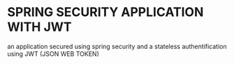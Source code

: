 # SPRING SECURITY APPLICATION WITH JWT
an application secured using spring security and a stateless authentification using JWT (JSON WEB TOKEN)
